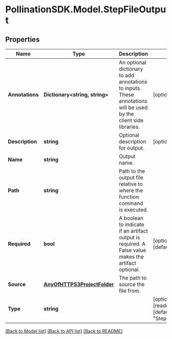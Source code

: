 
# PollinationSDK.Model.StepFileOutput

## Properties

Name | Type | Description | Notes
------------ | ------------- | ------------- | -------------
**Annotations** | **Dictionary&lt;string, string&gt;** | An optional dictionary to add annotations to inputs. These annotations will be used by the client side libraries. | [optional] 
**Description** | **string** | Optional description for output. | [optional] 
**Name** | **string** | Output name. | 
**Path** | **string** | Path to the output file relative to where the function command is executed. | 
**Required** | **bool** | A boolean to indicate if an artifact output is required. A False value makes the artifact optional. | [optional] [default to true]
**Source** | [**AnyOfHTTPS3ProjectFolder**](AnyOfHTTPS3ProjectFolder.md) | The path to source the file from. | 
**Type** | **string** |  | [optional] [readonly] [default to "StepFileOutput"]

[[Back to Model list]](../README.md#documentation-for-models)
[[Back to API list]](../README.md#documentation-for-api-endpoints)
[[Back to README]](../README.md)

